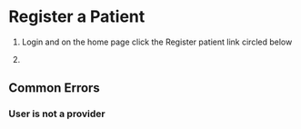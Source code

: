 # Register a Patient
1. Login and on the home page click the Register patient link circled below



2. 


## Common Errors 
### User is not a provider 
